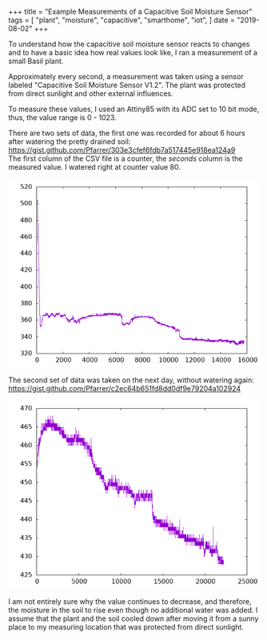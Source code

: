 +++
title = "Example Measurements of a Capacitive Soil Moisture Sensor"
tags = [
    "plant",
    "moisture",
    "capacitive",
    "smarthome",
    "iot",
]
date = "2019-08-02"
+++

To understand how the capacitive soil moisture sensor reacts to changes and to have a basic idea how real values look like, I ran a measurement of a small Basil plant.
<!--more-->

Approximately every second, a measurement was taken using a sensor labeled "Capacitive Soil Moisture Sensor V1.2". The plant was protected from direct sunlight and other external influences.

To measure these values, I used an Attiny85 with its ADC set to 10 bit mode, thus, the value range is 0 - 1023.

There are two sets of data, the first one was recorded for about 6 hours after watering the pretty drained soil: \
https://gist.github.com/Pfarrer/303e3cfef6fdb7a517445e918ea124a9 \
The first column of the CSV file is a counter, the _seconds_ column is the measured value. I watered right at counter value 80.

![Moisture sensor readings directly after watering](moisture-sensor-readings-after-watering.png)

The second set of data was taken on the next day, without watering again:
https://gist.github.com/Pfarrer/c2ec64b651fd8dd0df9e79204a102924

![Moisture sensor readings one day after watering](moisture-sensor-readings-one-day-after-watering.png)

I am not entirely sure why the value continues to decrease, and therefore, the moisture in the soil to rise even though no additional water was added. I assume that the plant and the soil cooled down after moving it from a sunny place to my measuring location that was protected from direct sunlight.
